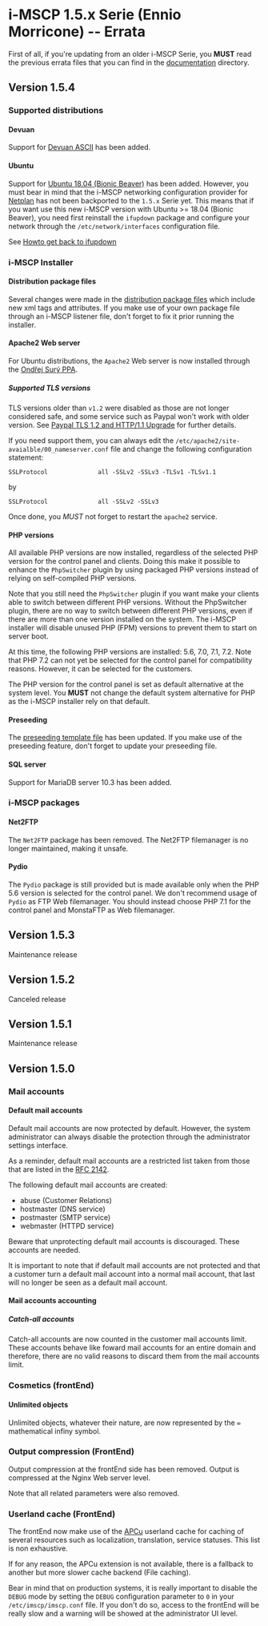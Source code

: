 # i-MSCP 1.5.x Serie (Ennio Morricone) -- Errata

First of all, if you're updating from an older i-MSCP Serie, you **MUST** read
the previous errata files that you can find in the [documentation](./) directory.

## Version 1.5.4

### Supported distributions

#### Devuan

Support for [Devuan ASCII](https://devuan.org/) has been added.

#### Ubuntu

Support for [Ubuntu 18.04 (Bionic Beaver)](http://releases.ubuntu.com/releases/18.04/)
has been added. However, you must bear in mind that the i-MSCP networking
configuration provider for [Netplan](https://netplan.io/) has not been
backported to the `1.5.x` Serie yet. This means that if you want use this new
i-MSCP version with Ubuntu >= 18.04 (Bionic Beaver), you need first reinstall
the `ifupdown` package and configure your network through the
`/etc/network/interfaces` configuration file.

See [Howto get back to ifupdown](https://askubuntu.com/questions/1031709/ubuntu-18-04-switch-back-to-etc-network-interfaces/1052023#1052023)

### i-MSCP Installer

#### Distribution package files

Several changes were made in the [distribution package files](../autoinstaller/Packages)
which include new xml tags and attributes. If you make use of your own package
file through an i-MSCP listener file, don't forget to fix it prior running the
installer.

#### Apache2 Web server

For Ubuntu distributions, the `Apache2` Web server is now installed through the
[Ondřej Surý PPA](https://launchpad.net/~ondrej/+archive/ubuntu/apache2).

##### Supported TLS versions

TLS versions older than `v1.2` were disabled as those are not longer considered
safe, and some service such as Paypal won't work with older version. See
[Paypal TLS 1.2 and HTTP/1.1 Upgrade](https://www.paypal.com/sg/webapps/mpp/tls-http-upgrade)
for further details.

If you need support them, you can always edit the
`/etc/apache2/site-avaialble/00_nameserver.conf` file and change the following
configuration statement:
```apache2
SSLProtocol              all -SSLv2 -SSLv3 -TLSv1 -TLSv1.1
```
by
```apache2
SSLProtocol              all -SSLv2 -SSLv3
```

Once done, you *MUST* not forget to restart the `apache2` service.

#### PHP versions

All available PHP versions are now installed, regardless of the selected PHP
version for the control panel and clients. Doing this make it possible to
enhance the `PhpSwitcher` plugin by using packaged PHP versions instead of
relying on self-compiled PHP versions.

Note that you still need the `PhpSwitcher` plugin if you want make your
clients able to switch between different PHP versions. Without the PhpSwitcher
plugin, there are no way to switch between different PHP versions, even if
there are more than one version installed on the system. The i-MSCP installer
will disable unused PHP (FPM) versions to prevent them to start on server boot.

At this time, the following PHP versions are installed: 5.6, 7.0, 7.1, 7.2.
Note that PHP 7.2 can not yet be selected for the control panel for
compatibility reasons. However, it can be selected for the customers.

The PHP version for the control panel is set as default alternative at the
system level. You **MUST** not change the default system alternative for PHP
as the i-MSCP installer rely on that default.

#### Preseeding

The [preseeding template file](./preseed.pl) has been updated. If you make use of the
preseeding feature, don't forget to update your preseeding file.

#### SQL server

Support for MariaDB server 10.3 has been added.

### i-MSCP packages

#### Net2FTP

The `Net2FTP` package has been removed. The Net2FTP filemanager is no longer
maintained, making it unsafe.

#### Pydio

The `Pydio` package is still provided but is made available only when the PHP
5.6 version is selected for the control panel. We don't recommend usage of
`Pydio` as FTP Web filemanager. You should instead choose PHP 7.1 for the
control panel and MonstaFTP as Web filemanager.

## Version 1.5.3

Maintenance release

## Version 1.5.2

Canceled release

## Version 1.5.1

 Maintenance release

## Version 1.5.0

### Mail accounts

#### Default mail accounts

Default mail accounts are now protected by default. However, the system
administrator can always disable the protection through the administrator
settings interface.

As a reminder, default mail accounts are a restricted list taken from those
that are listed in the [RFC 2142](https://www.ietf.org/rfc/rfc2142.txt).

The following default mail accounts are created:

- abuse      (Customer Relations)
- hostmaster (DNS service)
- postmaster (SMTP service)
- webmaster  (HTTPD service)

Beware that unprotecting default mail accounts is discouraged. These accounts
are needed.

It is important to note that if default mail accounts are not protected and that
a customer turn a default mail account into a normal mail account, that last will
no longer be seen as a default mail account.

#### Mail accounts accounting

##### Catch-all accounts

Catch-all accounts are now counted in the customer mail accounts limit. These
accounts behave like foward mail accounts for an entire domain and therefore,
there are no valid reasons to discard them from the mail accounts limit.

### Cosmetics (frontEnd)

#### Unlimited objects

Unlimited objects, whatever their nature, are now represented by the `∞`
mathematical infiny symbol.

### Output compression (FrontEnd)

Output compression at the frontEnd side has been removed. Output is compressed
at the Nginx Web server level.

Note that all related parameters were also removed.

### Userland cache (FrontEnd)

The frontEnd now make use of the [APCu](http://php.net/manual/en/book.apcu.php)
userland cache for caching of several resources such as localization,
translation, service statuses. This list is non exhaustive.

If for any reason, the APCu extension is not available, there is a fallback to
another but more slower cache backend (File caching).

Bear in mind that on production systems, it is really important to disable the
`DEBUG` mode by setting the `DEBUG` configuration parameter to `0` in your
`/etc/imscp/imscp.conf` file. If you don't do so, access to the frontEnd will
be really slow and a warning will be showed at the administrator UI level.
